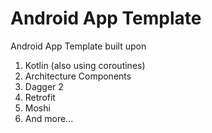 # Android App Template

Android App Template built upon
1. Kotlin (also using coroutines)
2. Architecture Components
3. Dagger 2
4. Retrofit
5. Moshi
6. And more...
